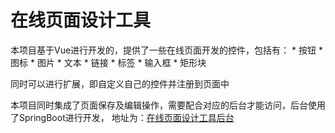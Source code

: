 # 在线页面设计工具

本项目基于Vue进行开发的，提供了一些在线页面开发的控件，包括有：
	* 按钮
	* 图标
	* 图片
	* 文本
	* 链接
	* 标签
	* 输入框
	* 矩形块

同时可以进行扩展，即自定义自己的控件并注册到页面中

本项目同时集成了页面保存及编辑操作，需要配合对应的后台才能访问，后台使用了SpringBoot进行开发，
地址为：[在线页面设计工具后台](https://www.baicu.com)




